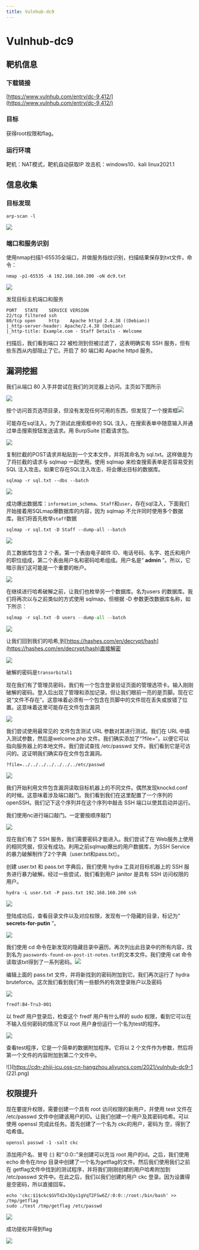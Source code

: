 ```yaml
---
title: Vulnhub-dc9
---
```


# Vulnhub-dc9

## 靶机信息

### 下载链接

[https://www.vulnhub.com/entry/dc-9,412/](https://www.vulnhub.com/entry/dc-9,412/)

### 目标

获得root权限和flag。

### 运行环境

靶机：NAT模式，靶机自动获取IP
攻击机：windows10、kali linux2021.1

## 信息收集

### 目标发现

```shell
arp-scan -l
```

![](https://cdn-zhiji-icu.oss-cn-hangzhou.aliyuncs.com/2021/vulnhub-dc9-1%20(19).png)

### 端口和服务识别

使用nmap扫描1-65535全端口，并做服务指纹识别，扫描结果保存到txt文件，命令：

```shell
nmap -p1-65535 -A 192.168.160.200 -oN dc9.txt
```

![](https://cdn-zhiji-icu.oss-cn-hangzhou.aliyuncs.com/2021/vulnhub-dc9-1%20(18).png)

发现目标主机端口和服务

```shell
PORT   STATE    SERVICE VERSION
22/tcp filtered ssh
80/tcp open     http    Apache httpd 2.4.38 ((Debian))
|_http-server-header: Apache/2.4.38 (Debian)
|_http-title: Example.com - Staff Details - Welcome
```

扫描后，我们看到端口 22 被检测到但被过滤了，这表明确实有 SSH 服务，但有些东西从内部阻止了它。开启了 80 端口和 Apache httpd 服务。

## 漏洞挖掘

我们从端口 80 入手并尝试在我们的浏览器上访问。主页如下图所示

![](https://cdn-zhiji-icu.oss-cn-hangzhou.aliyuncs.com/2021/vulnhub-dc9-1%20(17).png)

按个访问首页选项目录，但没有发现任何可用的东西，但发现了一个搜索框![](https://cdn-zhiji-icu.oss-cn-hangzhou.aliyuncs.com/2021/vulnhub-dc9-1%20(16).png)

可能存在sql注入，为了测试此搜索框中的 SQL 注入，在搜索表单中随意输入并通过单击搜索按钮发送请求。用 BurpSuite 拦截请求包。

![](https://cdn-zhiji-icu.oss-cn-hangzhou.aliyuncs.com/2021/vulnhub-dc9-1%20(15).png)

复制拦截的POST请求并粘贴到一个文本文件，并将其命名为 sql.txt。这样做是为了将拦截的请求与 sqlmap 一起使用。使用 sqlmap 来检查搜索表单是否容易受到 SQL 注入攻击。如果它存在SQL注入攻击，将会爆出目标的数据库。

```shell
sqlmap -r sql.txt --dbs --batch
```

![](https://cdn-zhiji-icu.oss-cn-hangzhou.aliyuncs.com/2021/vulnhub-dc9-1%20(14).png)

成功爆出数据库：`information_schema`、`Staff`和`user`，存在sql注入，下面我们开始接着用SQLmap爆数据库的内容，因为 sqlmap 不允许同时使用多个数据库。我们将首先枚举`staff`数据

```shell
sqlmap -r sql.txt -D Staff --dump-all --batch
```

![](https://cdn-zhiji-icu.oss-cn-hangzhou.aliyuncs.com/2021/vulnhub-dc9-1%20(13).png)

员工数据库包含 2 个表。第一个表由电子邮件 ID、电话号码、名字、姓氏和用户的职位组成，第二个表由用户名和密码哈希组成。用户名是“ **admin** ”。所以，它暗示我们这可能是一个重要的帐户。

![](https://cdn-zhiji-icu.oss-cn-hangzhou.aliyuncs.com/2021/vulnhub-dc9-1%20(12).png)

在继续进行哈希破解之前，让我们也枚举另一个数据库。名为users 的数据库。我们将再次以与之前类似的方式使用 sqlmap，但根据 -D 参数更改数据库名称，如下所示：

```python
sqlmap -r sql.txt -D users --dump-all --batch
```

![](https://cdn-zhiji-icu.oss-cn-hangzhou.aliyuncs.com/2021/vulnhub-dc9-1%20(11).png)

让我们回到我们的哈希,到[https://hashes.com/en/decrypt/hash](https://hashes.com/en/decrypt/hash)直接解密

![](https://cdn-zhiji-icu.oss-cn-hangzhou.aliyuncs.com/2021/vulnhub-dc9-1%20(10).png)

破解的密码是`transorbital1`

现在我们有了管理员密码，我们有一个包含登录验证页面的管理选项卡。输入刚刚破解的密码。登入后出现了管理和添加记录。但让我们眼前一亮的是页脚。现在它说“文件不存在”。这意味着必须有一个包含在页脚中的文件现在丢失或放错了位置。这意味着这里可能存在文件包含漏洞

![](https://cdn-zhiji-icu.oss-cn-hangzhou.aliyuncs.com/2021/vulnhub-dc9-1%20(9).png)

我们尝试使用最常见的 文件包含测试 URL 参数对其进行测试。我们在 URL 中插入测试参数，然后是welcome.php 文件。我们确实添加了“?file=”，以便它可以指向服务器上的本地文件。我们尝试查找 /etc/passwd 文件。我们看到它是可访问的。这证明我们确实存在文件包含漏洞。

```
?file=../../../../../../../etc/passwd
```

![](https://cdn-zhiji-icu.oss-cn-hangzhou.aliyuncs.com/2021/vulnhub-dc9-1%20(8).png)

我们开始利用文件包含漏洞读取目标机器上的不同文件。偶然发现knockd.conf 的时候。这意味着涉及端口敲门。我们看到我们在这里配置了一个序列的 openSSH。我们记下这个序列并在这个序列中敲击 SSH 端口以使其启动并运行。

我们使用nc进行端口敲门。一定要按顺序敲门

![](https://cdn-zhiji-icu.oss-cn-hangzhou.aliyuncs.com/2021/vulnhub-dc9-1%20(6).png)

现在我们有了 SSH 服务，我们需要密码才能进入。我们尝试了在 Web服务上使用的相同凭据，但没有成功。利用之前sqlmap爆出的用户数据库，为SSH Service的暴力破解制作了2个字典（user.txt和pass.txt）。

创建 user.txt 和 pass.txt 字典后，我们使用 hydra 工具对目标机器上的 SSH 服务进行暴力破解。经过一些尝试，我们看到用户 janitor 是具有 SSH 访问权限的用户。

```
hydra -L user.txt -P pass.txt 192.168.160.200 ssh
```

![](https://cdn-zhiji-icu.oss-cn-hangzhou.aliyuncs.com/2021/vulnhub-dc9-1%20(5).png)

登陆成功后，查看目录文件以及对应权限，发现有一个隐藏的目录，标记为“ **secrets-for-putin** ”。

![](https://cdn-zhiji-icu.oss-cn-hangzhou.aliyuncs.com/2021/vulnhub-dc9-1%20(4).png)

我们使用 cd 命令在新发现的隐藏目录中遍历。再次列出此目录中的所有内容，找到名为 `passwords-found-on-post-it-notes.txt`的文本文件。我们使用 cat 命令读取该txt得到了一系列密码。![](https://cdn-zhiji-icu.oss-cn-hangzhou.aliyuncs.com/2021/vulnhub-dc9-1%20(3).png)

编辑上面的 pass.txt 文件，并将新找到的密码附加到它。我们再次运行了 hydra bruteforce。这次我们看到我们有一些额外的有效登录账户以及密码

![](https://cdn-zhiji-icu.oss-cn-hangzhou.aliyuncs.com/2021/vulnhub-dc9-1%20(2).png)

```
fredf:B4-Tru3-001
```

以 fredf 用户登录后，检查这个 fredf 用户有什么样的 sudo 权限，看到它可以在不输入任何密码的情况下以 root 用户身份运行一个名为test的程序。

![](https://cdn-zhiji-icu.oss-cn-hangzhou.aliyuncs.com/2021/vulnhub-dc9-1%20(1).png)

查看test程序，它是一个简单的数据附加程序。它将以 2 个文件作为参数，然后将第一个文件的内容附加到第二个文件中。

![](https://cdn-zhiji-icu.oss-cn-hangzhou.aliyuncs.com/2021/vulnhub-dc9-1 (22).png)

## 权限提升

现在要提升权限，需要创建一个具有 root 访问权限的新用户，并使用 test 文件在 /etc/passwd 文件中创建该用户的ID。让我们创建一个用户及其密码哈希。可以使用 openssl 完成此任务。首先创建了一个名为 ckc的用户，密码为 空，得到了哈希值。

```shell
openssl passwd -1 -salt ckc
```

添加用户名、冒号 (:) 和“:0:0::”来创建可以充当 root 用户的id。之后，我们使用echo 命令在/tmp 目录中创建了一个名为getflag的文件。然后我们使用我们之前在 getflag文件中找到的测试程序，并将我们刚刚创建的用户哈希附加到 /etc/passwd 文件中。在此之后，我们以我们创建的用户 ckc 登录。因为设置得是空密码，所以直接回车。

```shell
echo 'ckc:$1$ckc$GVTd2x3Qys1gVqT2FSw6Z/:0:0::/root:/bin/bash' >> /tmp/getflag
sudo ./test /tmp/getflag /etc/passwd
```

![](https://cdn-zhiji-icu.oss-cn-hangzhou.aliyuncs.com/2021/vulnhub-dc9-1%20(21).png)

成功提权并得到flag

![](https://cdn-zhiji-icu.oss-cn-hangzhou.aliyuncs.com/2021/vulnhub-dc9-1%20(20).png)